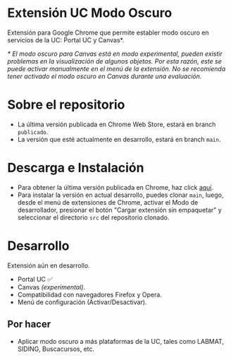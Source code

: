 # Extensión UC Modo Oscuro
Extensión para Google Chrome que permite establer modo oscuro en servicios de la UC: Portal UC y Canvas*.

<i> * El modo oscuro para Canvas está en modo experimental, pueden existir problemas en la visualización de algunos objetos. Por esta razón, este se puede activar manualmente en el menú de la extensión. No se recomienda tener activado el modo oscuro en Canvas durante una evaluación. </i>

# Sobre el repositorio
- La última versión publicada en Chrome Web Store, estará en branch `publicado`.
- La versión que esté actualmente en desarrollo, estará en branch `main`.

# Descarga e Instalación
- Para obtener la última versión publicada en Chrome, haz click [aquí](https://chrome.google.com/webstore/detail/modo-oscuro-portal-uc/ogiobdogepdcolmgaelekejafmnfnedc).
- Para instalar la versión en actual desarrollo, puedes clonar `main`, luego, desde el menú de extensiones de Chrome, activar el Modo de desarrollador, presionar el botón "Cargar extensión sin empaquetar" y seleccionar el directorio `src` del repositorio clonado.

# Desarrollo
Extensión aún en desarrollo.
- Portal UC ✅
- Canvas <i>(experimental)</i>.
- Compatibilidad con navegadores Firefox y Opera.
- Menú de configuración (Activar/Desactivar).

## Por hacer
- Aplicar modo oscuro a más plataformas de la UC, tales como LABMAT, SIDING, Buscacursos, etc.
